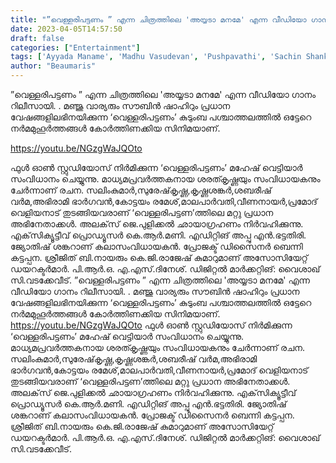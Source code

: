 ```yaml
---
title: "”വെള്ളരിപട്ടണം ” എന്ന ചിത്രത്തിലെ 'അയ്യടാ മനമേ' എന്ന വീഡിയോ ഗാനം റിലീസായി"
date: 2023-04-05T14:57:50
draft: false
categories: ["Entertainment"]
tags: ['Ayyada Maname', 'Madhu Vasudevan', 'Pushpavathi', 'Sachin Shankor Mannath', 'vellaripattanam', 'VIDEO SONG']
author: "Beaumaris"
---
```


”വെള്ളരിപട്ടണം ” എന്ന ചിത്രത്തിലെ 'അയ്യടാ മനമേ' എന്ന വീഡിയോ ഗാനം റിലീസായി. . മഞ്ജു വാര്യരും സൗബിന്‍ ഷാഹിറും പ്രധാന വേഷങ്ങളിലഭിനയിക്കുന്ന ‘വെള്ളരിപട്ടണം’ കുടുംബ പശ്ചാത്തലത്തില്‍ ഒട്ടേറെ നര്‍മമുഹൂര്‍ത്തങ്ങള്‍ കോര്‍ത്തിണക്കിയ സിനിമയാണ്.

https://youtu.be/NGzgWaJQOto

ഫുള്‍ ഓണ്‍ സ്റ്റുഡിയോസ് നിര്‍മിക്കുന്ന ‘വെള്ളരിപട്ടണം’ മഹേഷ് വെട്ടിയാര്‍ സംവിധാനം ചെയ്യുന്നു. മാധ്യമപ്രവര്‍ത്തകനായ ശരത്കൃഷ്ണയും സംവിധായകനും ചേര്‍ന്നാണ് രചന. സലിംകുമാര്‍,സുരേഷ്‌കൃഷ്ണ,കൃഷ്ണശങ്കര്‍,ശബരീഷ് വര്‍മ,അഭിരാമി ഭാര്‍ഗവന്‍,കോട്ടയം രമേശ്,മാലപാര്‍വതി,വീണനായര്‍,പ്രമോദ് വെളിയനാട് തുടങ്ങിയവരാണ് ‘വെള്ളരിപട്ടണ’ത്തിലെ മറ്റു പ്രധാന അഭിനേതാക്കള്‍. അലക്‌സ് ജെ.പുളിക്കൽ ഛായാഗ്രഹണം നിർവഹിക്കുന്നു. എക്‌സിക്യൂട്ടീവ് പ്രൊഡ്യൂസര്‍ കെ.ആര്‍.മണി. എഡിറ്റിങ് അപ്പു എന്‍.ഭട്ടതിരി. ജ്യോതിഷ് ശങ്കറാണ് കലാസംവിധായകന്‍. പ്രോജക്ട് ഡിസൈനര്‍ ബെന്നി കട്ടപ്പന. ശ്രീജിത് ബി.നായരും കെ.ജി.രാജേഷ് കുമാറുമാണ് അസോസിയേറ്റ് ഡയറക്ടര്‍മാര്‍. പി.ആര്‍.ഒ. എ.എസ്.ദിനേശ്. ഡിജിറ്റല്‍ മാര്‍ക്കറ്റിങ്: വൈശാഖ് സി.വടക്കേവീട്.
”വെള്ളരിപട്ടണം ” എന്ന ചിത്രത്തിലെ 'അയ്യടാ മനമേ' എന്ന വീഡിയോ ഗാനം റിലീസായി. . മഞ്ജു വാര്യരും സൗബിന്‍ ഷാഹിറും പ്രധാന വേഷങ്ങളിലഭിനയിക്കുന്ന ‘വെള്ളരിപട്ടണം’ കുടുംബ പശ്ചാത്തലത്തില്‍ ഒട്ടേറെ നര്‍മമുഹൂര്‍ത്തങ്ങള്‍ കോര്‍ത്തിണക്കിയ സിനിമയാണ്. https://youtu.be/NGzgWaJQOto ഫുള്‍ ഓണ്‍ സ്റ്റുഡിയോസ് നിര്‍മിക്കുന്ന ‘വെള്ളരിപട്ടണം’ മഹേഷ് വെട്ടിയാര്‍ സംവിധാനം ചെയ്യുന്നു. മാധ്യമപ്രവര്‍ത്തകനായ ശരത്കൃഷ്ണയും സംവിധായകനും ചേര്‍ന്നാണ് രചന. സലിംകുമാര്‍,സുരേഷ്‌കൃഷ്ണ,കൃഷ്ണശങ്കര്‍,ശബരീഷ് വര്‍മ,അഭിരാമി ഭാര്‍ഗവന്‍,കോട്ടയം രമേശ്,മാലപാര്‍വതി,വീണനായര്‍,പ്രമോദ് വെളിയനാട് തുടങ്ങിയവരാണ് ‘വെള്ളരിപട്ടണ’ത്തിലെ മറ്റു പ്രധാന അഭിനേതാക്കള്‍. അലക്‌സ് ജെ.പുളിക്കൽ ഛായാഗ്രഹണം നിർവഹിക്കുന്നു. എക്‌സിക്യൂട്ടീവ് പ്രൊഡ്യൂസര്‍ കെ.ആര്‍.മണി. എഡിറ്റിങ് അപ്പു എന്‍.ഭട്ടതിരി. ജ്യോതിഷ് ശങ്കറാണ് കലാസംവിധായകന്‍. പ്രോജക്ട് ഡിസൈനര്‍ ബെന്നി കട്ടപ്പന. ശ്രീജിത് ബി.നായരും കെ.ജി.രാജേഷ് കുമാറുമാണ് അസോസിയേറ്റ് ഡയറക്ടര്‍മാര്‍. പി.ആര്‍.ഒ. എ.എസ്.ദിനേശ്. ഡിജിറ്റല്‍ മാര്‍ക്കറ്റിങ്: വൈശാഖ് സി.വടക്കേവീട്.
